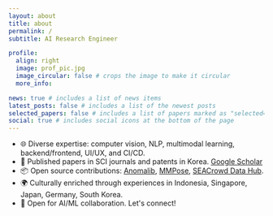 ```yaml
---
layout: about
title: about
permalink: /
subtitle: AI Research Engineer

profile:
  align: right
  image: prof_pic.jpg
  image_circular: false # crops the image to make it circular
  more_info:

news: true # includes a list of news items
latest_posts: false # includes a list of the newest posts
selected_papers: false # includes a list of papers marked as "selected={true}"
social: true # includes social icons at the bottom of the page
---
```


- 🌐 Diverse expertise: computer vision, NLP, multimodal learning, backend/frontend, UI/UX, and CI/CD.
- 📝 Published papers in SCI journals and patents in Korea. [Google Scholar](https://scholar.google.com/citations?user=HIh0x_wAAAAJ&hl=en)
- 📦 Open source contributions: [Anomalib](https://github.com/openvinotoolkit/anomalib), [MMPose](https://github.com/open-mmlab/mmpose), [SEACrowd Data Hub](https://github.com/SEACrowd/seacrowd-datahub).
- 🌍 Culturally enriched through experiences in Indonesia, Singapore, Japan, Germany, South Korea.
- 🤝 Open for AI/ML collaboration. Let's connect!
